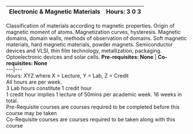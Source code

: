 **Electronic & Magnetic Materials** | **Hours: 3 0 3**  
---|---  
Classification of materials according to magnetic properties. Origin of magnetic moment of atoms. Magnetization curves, hysteresis. Magnetic domains, domain walls, methods of observation of domains. Soft magnetic materials, hard magnetic materials, powder magnets. Semiconductor devices and VLSI, thin film technology, metallization, packaging. Optoelectronic devices and solar cells.
**Pre-requisites: None** | **Co-requisites: None**  
---|---  
Hours: XYZ where X = Lecture, Y = Lab, Z = Credit  
All hours are per week.  
3 Lab hours constitute 1 credit hour  
1 credit hour implies 1 lecture of 50mins per academic week. 16 weeks in total.  
Pre-Requisite courses are courses required to be completed before this course may be taken  
Co-Requisite courses are courses required to be taken along with this course

